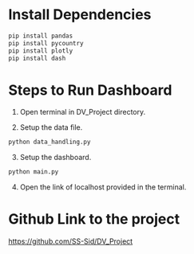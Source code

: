 # Install Dependencies
```bash 
pip install pandas
pip install pycountry
pip install plotly
pip install dash
```

# Steps to Run Dashboard
1. Open terminal in DV_Project directory.

2. Setup the data file.
```bash
python data_handling.py
```

3. Setup the dashboard.
```bash
python main.py
```

4. Open the link of localhost provided in the terminal.


# Github Link to the project
https://github.com/SS-Sid/DV_Project